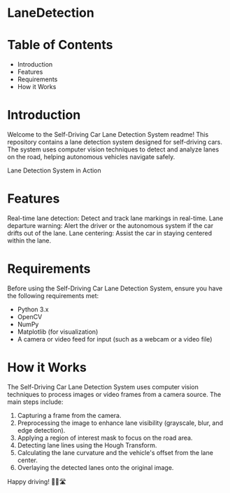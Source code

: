 # LaneDetection

# Table of Contents
- Introduction
- Features
- Requirements
- How it Works

# Introduction
Welcome to the Self-Driving Car Lane Detection System readme! This repository contains a lane detection system designed for self-driving cars. The system uses computer vision techniques to detect and analyze lanes on the road, helping autonomous vehicles navigate safely.

Lane Detection System in Action

# Features
Real-time lane detection: Detect and track lane markings in real-time.
Lane departure warning: Alert the driver or the autonomous system if the car drifts out of the lane.
Lane centering: Assist the car in staying centered within the lane.

# Requirements
Before using the Self-Driving Car Lane Detection System, ensure you have the following requirements met:

- Python 3.x
- OpenCV
- NumPy
- Matplotlib (for visualization)
- A camera or video feed for input (such as a webcam or a video file)

# How it Works
The Self-Driving Car Lane Detection System uses computer vision techniques to process images or video frames from a camera source. 
The main steps include:

1. Capturing a frame from the camera.
2. Preprocessing the image to enhance lane visibility (grayscale, blur, and edge detection).
3. Applying a region of interest mask to focus on the road area.
4. Detecting lane lines using the Hough Transform.
5. Calculating the lane curvature and the vehicle's offset from the lane center.
6. Overlaying the detected lanes onto the original image.


Happy driving! 🚗🤖🛣️
